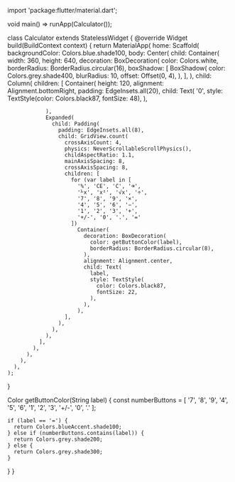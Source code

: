 import 'package:flutter/material.dart';

void main() => runApp(Calculator());

class Calculator extends StatelessWidget {
  @override
  Widget build(BuildContext context) {
    return MaterialApp(
      home: Scaffold(
        backgroundColor: Colors.blue.shade100,
        body: Center(
          child: Container(
            width: 360,
            height: 640,
            decoration: BoxDecoration(
              color: Colors.white,
              borderRadius: BorderRadius.circular(16),
              boxShadow: [
                BoxShadow(
                  color: Colors.grey.shade400,
                  blurRadius: 10,
                  offset: Offset(0, 4),
                ),
              ],
            ),
            child: Column(
              children: [
                Container(
                  height: 120,
                  alignment: Alignment.bottomRight,
                  padding: EdgeInsets.all(20),
                  child: Text(
                    '0',
                    style: TextStyle(color: Colors.black87, fontSize: 48),
                  ),
                
                ),
                Expanded(
                  child: Padding(
                    padding: EdgeInsets.all(8),
                    child: GridView.count(
                      crossAxisCount: 4,
                      physics: NeverScrollableScrollPhysics(),
                      childAspectRatio: 1.1,
                      mainAxisSpacing: 8,
                      crossAxisSpacing: 8,
                      children: [
                        for (var label in [
                          '%', 'CE', 'C', '⌫',
                          '⅟x', 'x²', '√x', '÷',
                          '7', '8', '9', '×',
                          '4', '5', '6', '−',
                          '1', '2', '3', '+',
                          '+/-', '0', '.', '='
                        ])
                          Container(
                            decoration: BoxDecoration(
                              color: getButtonColor(label),
                              borderRadius: BorderRadius.circular(8),
                            ),
                            alignment: Alignment.center,
                            child: Text(
                              label,
                              style: TextStyle(
                                color: Colors.black87,
                                fontSize: 22,
                              ),
                            ),
                          ),
                      ],
                    ),
                  ),
                ),
              ],
            ),
          ),
        ),
      ),
    );
  }

  Color getButtonColor(String label) {
    const numberButtons = [
      '7', '8', '9',
      '4', '5', '6',
      '1', '2', '3',
      '+/-', '0', '.'
    ];

    if (label == '=') {
      return Colors.blueAccent.shade100;
    } else if (numberButtons.contains(label)) {
      return Colors.grey.shade200;
    } else {
      return Colors.grey.shade300;
    }
  }
}
